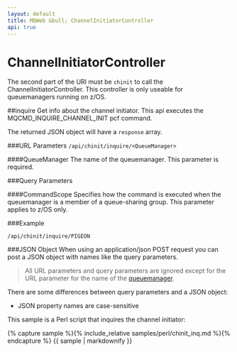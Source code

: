 ```yaml
---
layout: default
title: MQWeb &bull; ChannelInitiatorController
api: true
---
```

ChannelInitiatorController
==========================
The second part of the URI must be `chinit` to call the
 ChannelInitiatorController. This controller is only useable for queuemanagers
 running on z/OS.

##<a name="inquire"></a>inquire
Get info about the channel initiator. This api executes the MQCMD_INQUIRE_CHANNEL_INIT
pcf command.

The returned JSON object will have a `response` array.

###<a name="inquireUrl"></a>URL Parameters
`/api/chinit/inquire/<QueueManager>`

####<a name="inquireUrlQueueManager"></a>QueueManager
The name of the queuemanager. This parameter is required.

###<a name="inquireQuery"></a>Query Parameters

####<a name="inquireQueryCommandScope"></a>CommandScope
Specifies how the command is executed when the queuemanager is a member of a 
queue-sharing group. This parameter applies to z/OS only.

###<a name="inquireExample"></a>Example

`/api/chinit/inquire/PIGEON`  

###<a name="inquireJSON"></a>JSON Object
When using an application/json POST request you can post a JSON object with 
names like the query parameters.

> All URL parameters and query parameters are ignored except for the URL 
> parameter for the name of the [queuemanager](#inquireUrlQueueManager).

There are some differences between query parameters and a JSON object:

+ JSON property names are case-sensitive

This sample is a Perl script that inquires the channel initiator:

{% capture sample %}{% include_relative samples/perl/chinit_inq.md %}{% endcapture %}
{{ sample | markdownify }}

